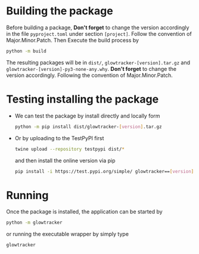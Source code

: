 # Building the package
Before building a package, **Don't forget** to change the version accordingly in the file `pyproject.toml` under section `[project]`. 
Follow the convention of Major.Minor.Patch.
Then Execute the build process by
```bash
python -m build
```
The resulting packages will be in `dist/`, `glowtracker-[version].tar.gz` and `glowtracker-[version]-py3-none-any.why`.
**Don't forget** to change the version accordingly. Following the convention of Major.Minor.Patch.

# Testing installing the package
- We can test the package by install directly and locally form
    ```bash
    python -m pip install dist/glowtracker-[version].tar.gz
    ```

- Or by uploading to the TestPyPI first
    ```bash
    twine upload --repository testpypi dist/*
    ```
    and then install the online version via pip
    ```bash
    pip install -i https://test.pypi.org/simple/ glowtracker==[version]
    ```

# Running
Once the package is installed, the application can be started by
```bash
python -m glowtracker
```
or running the executable wrapper by simply type
```bash
glowtracker
```